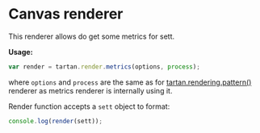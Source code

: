# Canvas renderer

This renderer allows do get some metrics for sett.

**Usage:**

```javascript
var render = tartan.render.metrics(options, process);
```
where `options` and `process` are the same as for 
[tartan.rendering.pattern()](pattern.md) renderer as metrics renderer 
is internally using it.

Render function accepts a `sett` object to format:
```javascript
console.log(render(sett));
```
